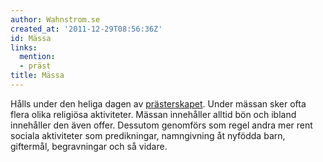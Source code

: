 ```yaml
---
author: Wahnstrom.se
created_at: '2011-12-29T08:56:36Z'
id: Mässa
links:
  mention:
  - präst
title: Mässa
---
```


Hålls under den heliga dagen av [prästerskapet]. Under mässan sker ofta flera olika religiösa
aktiviteter. Mässan innehåller alltid bön och ibland innehåller den även offer. Dessutom genomförs
som regel andra mer rent sociala aktiviteter som predikningar, namngivning åt nyfödda barn,
giftermål, begravningar och så vidare.

  [prästerskapet]: präst